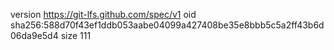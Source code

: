 version https://git-lfs.github.com/spec/v1
oid sha256:588d70f43ef1ddb053aabe04099a427408be35e8bbb5c5a2ff43b6d06da9e5d4
size 111
